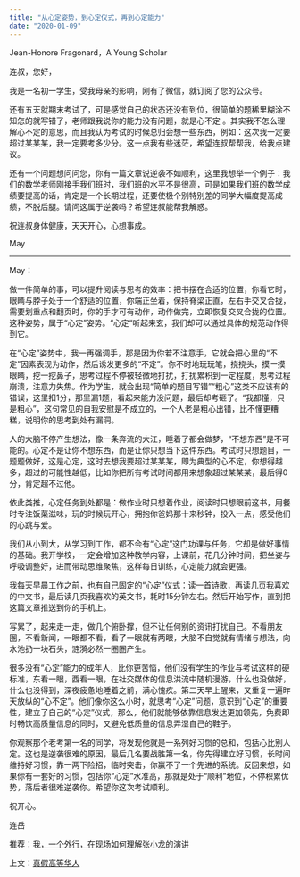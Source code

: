 ```yaml
---
title: "从心定姿势，到心定仪式，再到心定能力"
date: "2020-01-09"
---
```


Jean-Honore Fragonard，A Young Scholar

连叔，您好，

我是一名初一学生，受我母亲的影响，刚有了微信，就订阅了您的公众号。

还有五天就期末考试了，可是感觉自己的状态还没有到位，很简单的题稀里糊涂不知怎的就写错了，老师跟我说你的能力没有问题，就是心不定 。其实我不怎么理解心不定的意思，而且我认为考试的时候总归会想一些东西，例如：这次我一定要超过某某某，我一定要考多少分。这一点我有些迷茫，希望连叔帮帮我，给我点建议。

还有一个问题想问问您，你有一篇文章说逆袭不如顺利，这里我想举一个例子：我们的数学老师刚接手我们班时，我们班的水平不是很高，可是如果我们班的数学成绩要提高的话，肯定是一个长期过程，还要使极个别特别差的同学大幅度提高成绩，不脱后腿。请问这属于逆袭吗？希望连叔能帮我解惑。

祝连叔身体健康，天天开心，心想事成。

May

* * *

May：

做一件简单的事，可以提升阅读与思考的效率：把书摆在合适的位置，你看它时，眼睛与脖子处于一个舒适的位置，你端正坐着，保持脊梁正直，左右手交叉合拢，需要划重点和翻页时，你的手才可有动作，动作做完，立即恢复交叉合拢的位置。这种姿势，属于“心定”姿势。“心定“听起来玄，我们却可以通过具体的规范动作得到它。

在“心定”姿势中，我一再强调手，那是因为你若不注意手，它就会把心里的“不定”因素表现为动作，然后诱发更多的“不定”。你不时地玩玩笔，挠挠头，摸一摸眼睛，挖一挖鼻子，思考过程不停被轻微地打扰，打扰累积到一定程度，思考过程崩溃，注意力失焦。作为学生，就会出现“简单的题目写错”“粗心”这类不应该有的错误，这里扣1分，那里漏1题，看起来能力没问题，最后却考砸了。“我都懂，只是粗心”，这句常见的自我安慰是不成立的，一个人老是粗心出错，比不懂更糟糕，说明你的思考到处有漏洞。

人的大脑不停产生想法，像一条奔流的大江，睡着了都会做梦，“不想东西”是不可能的。心定不是让你不想东西，而是让你只想当下这件东西。考试时只想题目，一题题做好，这是心定，这时去想我要超过某某某，即为典型的心不定，你想得越多，超过的可能性越低，比如你把所有考试时间都用来想象超过某某某，最后得0分，肯定超不过他。

依此类推，心定任务到处都是：做作业时只想着作业，阅读时只想眼前这书，用餐时专注饭菜滋味，玩的时候玩开心，拥抱你爸妈那十来秒钟，投入一点，感受他们的心跳与爱。

我们从小到大，从学习到工作，都不会有“心定”这门功课与任务，它却是做好事情的基础。我开学校，一定会增加这种教学内容，上课前，花几分钟时间，把坐姿与呼吸调整好，进而带动思维聚焦，这样每日训练，心定能力就会更强。

我每天早晨工作之前，也有自己固定的“心定”仪式：读一首诗歌，再读几页我喜欢的中文书，最后读几页我喜欢的英文书，耗时15分钟左右。然后开始写作，直到把这篇文章推送到你的手机上。

写累了，起来走一走，做几个俯卧撑，但不让任何别的资讯打扰自己。不看朋友圈，不看新闻，一眼都不看，看了一眼就有两眼，大脑不自觉就有情绪与想法，向水池扔一块石头，涟漪必然一圈圈产生。

很多没有“心定”能力的成年人，比你更苦恼，他们没有学生的作业与考试这样的硬标准，东看一眼，西看一眼，在社交媒体的信息洪流中随机漫游，什么也没做好，什么也没得到，深夜疲惫地睡着之前，满心愧疚。第二天早上醒来，又重复一遍昨天放纵的“心不定”。他们像你这么小时，就思考“心定”问题，意识到“心定”的重要性，建立了自己的“心定”仪式，那么，他们就能够依靠信息发达更加领先，免费即时畅饮高质量信息的同时，又避免低质量的信息弄湿自己的鞋子。

你观察那个老考第一名的同学，将发现他就是一系列好习惯的总和，包括心比别人定。这也是逆袭很难的原因，最后几名要战胜第一名，你先得建立好习惯，长时间维持好习惯，靠一两下险招，临时突击，你赢不了一个先进的系统。反回来想，如果你有一套好的习惯，包括你“心定”水准高，那就是处于“顺利”地位，不停积累优势，落后者很难逆袭你。希望你这次考试顺利。

祝开心。

连岳

推荐：[我，一个外行，在现场如何理解张小龙的演讲](http://mp.weixin.qq.com/s?__biz=MjM5NDU0Mjk2MQ==&mid=2651632330&idx=1&sn=f89cc5ead6dc66dfa8570e9ac99be4e7&chksm=bd7e36d48a09bfc2e889bbc5174d8ebbcf6dfcd4489b8729c7f5d39c1c6137af1541e5e8de7b&scene=21#wechat_redirect)

上文：[真假高等华人](http://mp.weixin.qq.com/s?__biz=MjM5NDU0Mjk2MQ==&mid=2651637043&idx=1&sn=764e50df914c47615a23a3a697285d4a&chksm=bd7e412d8a09c83bbabec53fc8d0bd3fb5c417bc9dac156f22f739442a26714cfe8022fcd806&scene=21#wechat_redirect)
